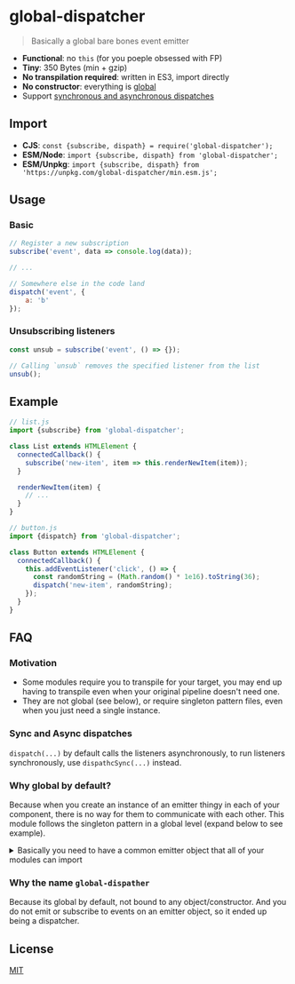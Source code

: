 # global-dispatcher

> Basically a global bare bones event emitter

- **Functional**: no `this` (for you poeple obsessed with FP)
- **Tiny**: 350 Bytes (min + gzip)
- **No transpilation required**: written in ES3, import directly
- **No constructor**: everything is [global](#why-global-by-default)
- Support [synchronous and asynchronous dispatches](#sync-and-async-dispatches)

## Import

- **CJS**: `const {subscribe, dispath} = require('global-dispatcher');`
- **ESM/Node**: `import {subscribe, dispath} from 'global-dispatcher';`
- **ESM/Unpkg**: `import {subscribe, dispath} from 'https://unpkg.com/global-dispatcher/min.esm.js';`

## Usage

### Basic

``` js
// Register a new subscription
subscribe('event', data => console.log(data));

// ...

// Somewhere else in the code land
dispatch('event', {
	a: 'b'
});
```

### Unsubscribing listeners

``` js
const unsub = subscribe('event', () => {});

// Calling `unsub` removes the specified listener from the list
unsub();
```


## Example

``` js
// list.js
import {subscribe} from 'global-dispatcher';

class List extends HTMLElement {
  connectedCallback() {
    subscribe('new-item', item => this.renderNewItem(item));
  }

  renderNewItem(item) {
    // ...
  }
}
```

``` js
// button.js
import {dispatch} from 'global-dispatcher';

class Button extends HTMLElement {
  connectedCallback() {
    this.addEventListener('click', () => {
      const randomString = (Math.random() * 1e16).toString(36);
      dispatch('new-item', randomString);
    });
  }
}
```

## FAQ

### Motivation

- Some modules require you to transpile for your target, you may end up having to transpile even when your original pipeline doesn't need one.
- They are not global (see below), or require singleton pattern files, even when you just need a single instance.

### Sync and Async dispatches

`dispatch(...)` by default calls the listeners asynchronously, to run listeners synchronously, use `dispathcSync(...)` instead.

### Why global by default?

Because when you create an instance of an emitter thingy in each of your component, there is no way for them to communicate with each other. This module follows the singleton pattern in a global level (expand below to see example).

<details>
<summary>Basically you need to have a common emitter object that all of your modules can import</summary>

Some people end up using hacks like the one below

``` js
// util/emitter.js
import eventEmitterConstructor from 'some-event-emitter-library';

export default eventEmitterConstructor();

// components/component1.js
import emitter from '../util/emitter.js

// components/component2.js
import emitter from '../util/emitter.js
```
</details>

### Why the name `global-dispather`

Because its global by default, not bound to any object/constructor. And you do not emit or subscribe to events on an emitter object, so it ended up being a dispatcher.


## License
[MIT](license)
